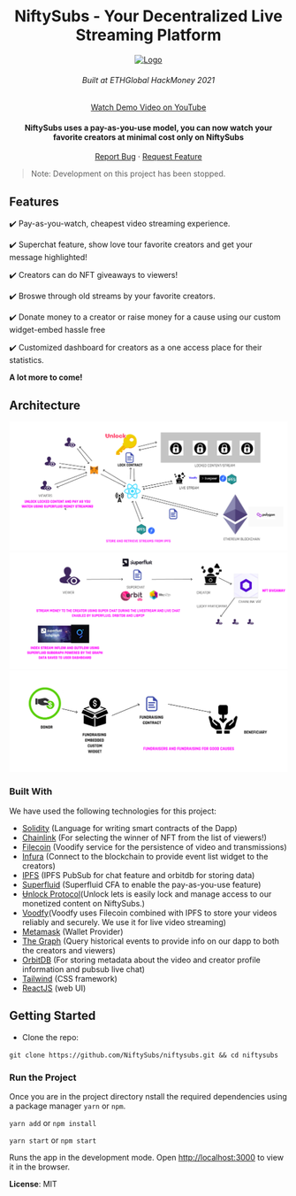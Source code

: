 <h1 align="center">NiftySubs - Your Decentralized Live Streaming Platform</h1>

<p align="center">
  <a href="https://github.com/niftysubs/niftysubs">
    <img src="./src/assets/niftysubs.svg" alt="Logo" width="480" height="240">
  </a>
  <h6 align="center">Built at ETHGlobal HackMoney 2021</h6>
  </p>
  
  <p align="center"><a href="https://www.youtube.com/watch?v=skJes2cwNTI">Watch Demo Video on YouTube</a></p>

<h4 align="center">NiftySubs uses a pay-as-you-use model, you can now watch your favorite creators at minimal cost only on NiftySubs</h4>

<p align="center">
    <a href="https://github.com/NiftySubs/niftysubs/issues">Report Bug</a>
    ·
    <a href="https://github.com/NiftySubs/niftysubs/issues">Request Feature</a>
  </p>

> Note: Development on this project has been stopped.

##  Features

<p> ✔️ Pay-as-you-watch, cheapest video streaming experience. </p>
<p> ✔️ Superchat feature, show love tour favorite creators and get your message highlighted! </p>
<p> ✔️ Creators can do NFT giveaways to viewers!  </p>
<p> ✔️ Broswe through old streams by your favorite creators. </p>
<p> ✔️ Donate money to a creator or raise money for a cause using our custom widget-embed hassle free </p>
<p> ✔️ Customized dashboard for creators as a one access place for their statistics. </p>
 
 **A lot more to come!**

## Architecture

![Flow of Control](./src/assets/architecture1.png)
![Flow of Build of Network](./src/assets/architecture2.png)
![Dataset Info](./src/assets/architecture3.png)

### Built With
We have used the following technologies for this project:
* [Solidity](https://docs.soliditylang.org/en/v0.8.3/) (Language for writing smart contracts of the Dapp)
* [Chainlink](https://chain.link/) (For selecting the winner of NFT from the list of viewers!)
* [Filecoin](https://filecoin.io/) (Voodify service for the persistence of video and transmissions)
* [Infura](https://infura.io/) (Connect to the blockchain to provide event list widget to the creators)
* [IPFS](https://ipfs.io/) (IPFS PubSub for chat feature and orbitdb for storing data)
* [Superfluid](https://www.superfluid.finance/) (Superfluid CFA to enable the pay-as-you-use feature)
* [Ʉnlock Protocol](https://unlock-protocol.com/)(Unlock lets is easily lock and manage access to our monetized content on NiftySubs.)
* [Voodfy](https://www.voodfy.com/)(Voodfy uses Filecoin combined with IPFS to store your videos reliably and securely. We use it for live video streaming)
* [Metamask](https://metamask.io) (Wallet Provider)
* [The Graph](https://thegraph.com/) (Query historical events to provide info on our dapp to both the creators and viewers)
* [OrbitDB](https://orbitdb.org/) (For storing metadata about the video and creator profile information and pubsub live chat)
* [Tailwind](https://tailwind.com) (CSS framework)
* [ReactJS](https://reactjs.org/) (web UI)

## Getting Started

* Clone the repo:

`git clone https://github.com/NiftySubs/niftysubs.git && cd niftysubs`

### Run the Project


Once you are in the project directory nstall the required dependencies using a package manager `yarn` or `npm`.

`yarn add` or `npm install`

`yarn start` or `npm start`

Runs the app in the development mode.
Open [http://localhost:3000](http://localhost:3000) to view it in the browser.

<b>License</b>: MIT
